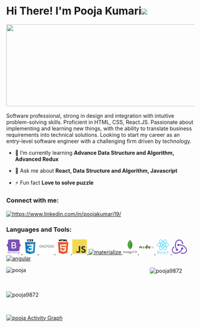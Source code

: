 # Hi There! I'm Pooja Kumari<img src="https://camo.githubusercontent.com/e8e7b06ecf583bc040eb60e44eb5b8e0ecc5421320a92929ce21522dbc34c891/68747470733a2f2f6d656469612e67697068792e636f6d2f6d656469612f6876524a434c467a6361737252346961377a2f67697068792e676966" width="30px">

<img src="https://www.aalpha.net/wp-content/uploads/2020/12/full-stack-development.gif" width="1000px" height="219px">

Software professional, strong in design and integration with intuitive problem-solving skills. Proficient in HTML, CSS, React.JS. Passionate about implementing and learning new things, with the ability to translate business requirements into technical solutions. Looking to start my career as an entry-level software engineer with a challenging firm driven by technology.

- 🌱 I’m currently learning **Advance Data Structure and Algorithm, Advanced Redux**

- 💬 Ask me about **React, Data Structure and Algorithm, Javascript**

- ⚡ Fun fact **Love to solve puzzle**

<h3 align="left">Connect with me:</h3>
<p align="left">
<a href="https://linkedin.com/in/https://www.linkedin.com/in/poojakumari19/" target="blank"><img align="center" src="https://raw.githubusercontent.com/rahuldkjain/github-profile-readme-generator/master/src/images/icons/Social/linked-in-alt.svg" alt="https://www.linkedin.com/in/poojakumari19/" height="30" width="40" /></a>
</p>

<h3 align="left">Languages and Tools:</h3>
<p align="left"> <a href="https://getbootstrap.com" target="_blank" rel="noreferrer"> <img src="https://raw.githubusercontent.com/devicons/devicon/master/icons/bootstrap/bootstrap-plain-wordmark.svg" alt="bootstrap" width="40" height="40"/> </a> <a href="https://www.w3schools.com/css/" target="_blank" rel="noreferrer"> <img src="https://raw.githubusercontent.com/devicons/devicon/master/icons/css3/css3-original-wordmark.svg" alt="css3" width="40" height="40"/> </a> <a href="https://expressjs.com" target="_blank" rel="noreferrer"> <img src="https://raw.githubusercontent.com/devicons/devicon/master/icons/express/express-original-wordmark.svg" alt="express" width="40" height="40" color="yellow"/> </a> <a href="https://www.w3.org/html/" target="_blank" rel="noreferrer"> <img src="https://raw.githubusercontent.com/devicons/devicon/master/icons/html5/html5-original-wordmark.svg" alt="html5" width="40" height="40"/> </a> <a href="https://developer.mozilla.org/en-US/docs/Web/JavaScript" target="_blank" rel="noreferrer"> <img src="https://raw.githubusercontent.com/devicons/devicon/master/icons/javascript/javascript-original.svg" alt="javascript" width="40" height="40"/> </a> <a href="https://materializecss.com/" target="_blank" rel="noreferrer"> <img src="https://raw.githubusercontent.com/prplx/svg-logos/5585531d45d294869c4eaab4d7cf2e9c167710a9/svg/materialize.svg" alt="materialize" width="40" height="40"/> </a> <a href="https://www.mongodb.com/" target="_blank" rel="noreferrer"> <img src="https://raw.githubusercontent.com/devicons/devicon/master/icons/mongodb/mongodb-original-wordmark.svg" alt="mongodb" width="40" height="40"/> </a> <a href="https://nodejs.org" target="_blank" rel="noreferrer"> <img src="https://raw.githubusercontent.com/devicons/devicon/master/icons/nodejs/nodejs-original-wordmark.svg" alt="nodejs" width="40" height="40"/> </a> <a href="https://reactjs.org/" target="_blank" rel="noreferrer"> <img src="https://raw.githubusercontent.com/devicons/devicon/master/icons/react/react-original-wordmark.svg" alt="react" width="40" height="40"/> </a> <a href="https://redux.js.org" target="_blank" rel="noreferrer"> <img src="https://raw.githubusercontent.com/devicons/devicon/master/icons/redux/redux-original.svg" alt="redux" width="40" height="40"/> </a>
<a href="https://angular.io/" target="_blank" rel="noreferrer"> <img src="https://upload.wikimedia.org/wikipedia/commons/thumb/c/cf/Angular_full_color_logo.svg/2048px-Angular_full_color_logo.svg.png" alt="angular" width="40" height="40"/> </a>
</p>

<div display="flex">
<p><img align="left"  src="https://github-readme-stats.vercel.app/api/top-langs?username=pooja9872&show_icons=true&locale=en&layout=compact&theme=radical" alt="pooja" width="380" /></p>
  
 <p>&nbsp;<img align="center" src="https://github-readme-stats.vercel.app/api?username=pooja9872&show_icons=true&locale=en&layout=compact&theme=radical" alt="pooja9872" /></p>

</div>

<br/>


<p><img align="center" src="https://github-readme-streak-stats.herokuapp.com/?user=pooja9872&show_icons=true&locale=en&layout=compact&theme=radical" alt="pooja9872" /></p>

<br/>

<a href="https://github.com/pooja9872/github-readme-activity-graph"><img alt="pooja Activity Graph" src="https://activity-graph.herokuapp.com/graph?username=pooja9872&bg_color=0D1117&color=5BCDEC&line=5BCDEC&point=FFFFFF&hide_border=true" /></a>


